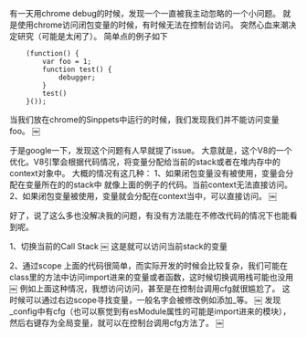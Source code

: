 有一天用chrome debug的时候，发现一个一直被我主动忽略的一个小问题。
就是使用chrome访问闭包变量的时候，有时候无法在控制台访问。
突然心血来潮决定研究（可能是太闲了）。
简单点的例子如下
```
    (function() {
        var foo = 1;
        function test() {
            debugger;
        }
        test()
    }());

```
当我们放在chrome的Sinppets中运行的时候，我们发现我们并不能访问变量foo。
￼

于是google一下，发现这个问题有人早就提了issue。
大意就是，这个V8的一个优化。V8引擎会根据代码情况，将变量分配给当前的stack或者在堆内存中的context对象中。
大概的情况有这几种：
1、如果闭包变量没有被使用，变量会分配在变量所在的的stack中
就像上面的例子的代码。当前context无法直接访问。
2、如果闭包变量被使用，变量就会分配在context当中，可以直接访问。
￼

好了，说了这么多也没解决我的问题，有没有方法能在不修改代码的情况下也能看到呢。

1、切换当前的Call Stack
￼
这是就可以访问当前stack的变量

2、通过scope
上面的代码很简单，而实际开发的时候会比较复杂，我们可能在class里的方法中访问import进来的变量或者函数，这时候切换调用栈可能也没用
￼
例如上面这种情况，我想访问访问，甚至是在控制台调用cfg就很尴尬了。
这时候可以通过右边scope寻找变量，一般名字会被修改例如添加_等。
￼
发现_config中有cfg（也可以察觉到有esModule属性的可能是import进来的模块），然后右键存为全局变量，就可以在控制台调用cfg方法了。
￼
